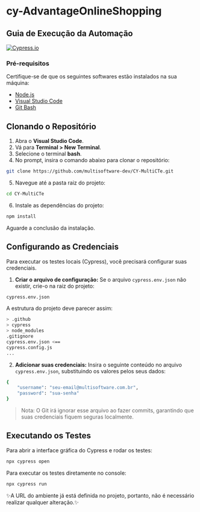 # cy-AdvantageOnlineShopping
## Guia de Execução da Automação

[![Cypress.io](https://img.shields.io/badge/tested%20with-Cypress-04C38E.svg)](https://www.cypress.io/)

### Pré-requisitos
Certifique-se de que os seguintes softwares estão instalados na sua máquina:
- [Node.js](https://nodejs.org/)
- [Visual Studio Code](https://code.visualstudio.com/)
- [Git Bash](https://git-scm.com/downloads) 

## Clonando o Repositório

1. Abra o **Visual Studio Code**.
2. Vá para **Terminal > New Terminal**.
3. Selecione o terminal **bash**.
4. No prompt, insira o comando abaixo para clonar o repositório:
```sh
git clone https://github.com/multisoftware-dev/CY-MultiCTe.git
```
5. Navegue até a pasta raiz do projeto:
```sh
cd CY-MultiCTe
```
6. Instale as dependências do projeto:
```sh
npm install
```
Aguarde a conclusão da instalação.

## Configurando as Credenciais

Para executar os testes locais (Cypress), você precisará configurar suas credenciais.

1. **Criar o arquivo de configuração:** Se o arquivo `cypress.env.json` não existir, crie-o na raiz do projeto:
```sh
cypress.env.json
```

A estrutura do projeto deve parecer assim:
```sh
> .github
> cypress
> node_modules
.gitignore
cypress.env.json <==
cypress.config.js
...
```
2. **Adicionar suas credenciais:** Insira o seguinte conteúdo no arquivo `cypress.env.json`, substituindo os valores pelos seus dados:
```sh
{
    "username": "seu-email@multisoftware.com.br",
    "password": "sua-senha"
}
```
> Nota: O Git irá ignorar esse arquivo ao fazer commits, garantindo que suas credenciais fiquem seguras localmente.

## Executando os Testes

Para abrir a interface gráfica do Cypress e rodar os testes:
```sh
npx cypress open
```

Para executar os testes diretamente no console:
```sh
npx cypress run
```

✨A URL do ambiente já está definida no projeto, portanto, não é necessário realizar qualquer alteração.✨